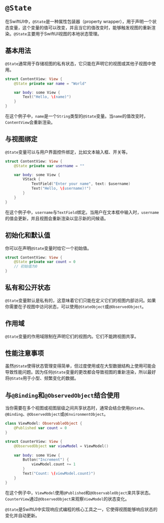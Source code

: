 # `@State`

在SwiftUI中，`@State`是一种属性包装器（property wrapper），用于声明一个状态变量，这个变量的值可以改变，并且当它的值改变时，能够触发视图的重新渲染。`@State`主要用于SwiftUI视图的本地状态管理。

## 基本用法

`@State`通常用于存储视图的私有状态，它只能在声明它的视图或其他子视图中使用。

```swift
struct ContentView: View {
    @State private var name = "World"

    var body: some View {
        Text("Hello, \(name)")
    }
}
```

在这个例子中，`name`是一个`String`类型的`@State`变量。当`name`的值改变时，`ContentView`会重新渲染。

## 与视图绑定

`@State`变量可以与用户界面控件绑定，比如文本输入框、开关等。

```swift
struct ContentView: View {
    @State private var username = ""

    var body: some View {
        VStack {
            TextField("Enter your name", text: $username)
            Text("Hello, \(username)!")
        }
    }
}
```

在这个例子中，`username`与`TextField`绑定。当用户在文本框中输入时，`username`的值会更新，并且视图会重新渲染以显示新的问候语。

## 初始化和默认值

你可以在声明`@State`变量时给它一个初始值。

```swift
struct ContentView: View {
    @State private var count = 0
    // 初始值为0
}
```

## 私有和公开状态

`@State`变量默认是私有的，这意味着它们只能在定义它们的视图内部访问。如果你需要在子视图中访问状态，可以使用`@StateObject`或`@ObservedObject`。

## 作用域

`@State`变量的作用域限制在声明它们的视图内。它们不能跨视图共享。

## 性能注意事项

虽然`@State`使得状态管理变得简单，但过度使用或在大型数据结构上使用可能会导致性能问题。因为任何`@State`变量的更改都会导致视图的重新渲染，所以最好将`@State`用于小型、频繁变化的数据。

## 与`@Binding`和`@ObservedObject`结合使用

当你需要在多个视图或视图层级之间共享状态时，通常会结合使用`@State`、`@Binding`、`@ObservedObject`或`@EnvironmentObject`。

```swift
class ViewModel: ObservableObject {
    @Published var count = 0
}

struct CounterView: View {
    @ObservedObject var viewModel = ViewModel()
    
    var body: some View {
        Button("Increment") {
            viewModel.count += 1
        }
        Text("Count: \(viewModel.count)")
    }
}
```

在这个例子中，`ViewModel`使用`@Published`和`@ObservableObject`来共享状态。`CounterView`通过`@ObservedObject`来观察`ViewModel`的状态变化。

`@State`是SwiftUI中实现响应式编程的核心工具之一，它使得视图能够响应状态的变化并自动更新。
